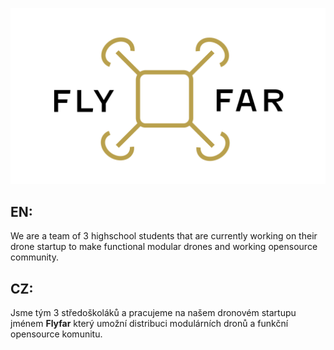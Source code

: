 ![Flyfar logo](profile/img/flyfar_logo.png)

## EN:
We are a team of 3 highschool students that are currently working on their drone startup to make functional modular drones and working opensource community.


## CZ:
Jsme tým 3 středoškoláků a pracujeme na našem dronovém startupu jménem **Flyfar** který umožní distribuci modulárních dronů a funkční opensource komunitu.

